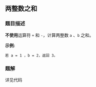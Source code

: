 ## 两整数之和

### 题目描述

**不使用**运算符 `+` 和 `-`，计算两整数 `a` 、`b` 之和。

**示例:**

```
若 a = 1 ，b = 2，返回 3。
```

### 题解

详见代码
